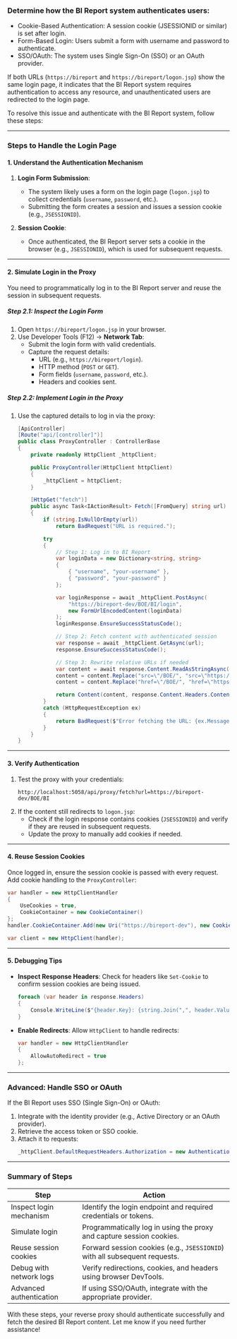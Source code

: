 ### Determine how the BI Report system authenticates users:

- Cookie-Based Authentication: A session cookie (JSESSIONID or similar) is set after login.
- Form-Based Login: Users submit a form with username and password to authenticate.
- SSO/OAuth: The system uses Single Sign-On (SSO) or an OAuth provider.


If both URLs (`https://bireport` and `https://bireport/logon.jsp`) show the same login page, it indicates that the BI Report system requires authentication to access any resource, and unauthenticated users are redirected to the login page.

To resolve this issue and authenticate with the BI Report system, follow these steps:

---

### **Steps to Handle the Login Page**

#### **1. Understand the Authentication Mechanism**
1. **Login Form Submission**:
   - The system likely uses a form on the login page (`logon.jsp`) to collect credentials (`username`, `password`, etc.).
   - Submitting the form creates a session and issues a session cookie (e.g., `JSESSIONID`).

2. **Session Cookie**:
   - Once authenticated, the BI Report server sets a cookie in the browser (e.g., `JSESSIONID`), which is used for subsequent requests.

---

#### **2. Simulate Login in the Proxy**

You need to programmatically log in to the BI Report server and reuse the session in subsequent requests.

##### **Step 2.1: Inspect the Login Form**
1. Open `https://bireport/logon.jsp` in your browser.
2. Use Developer Tools (F12) → **Network Tab**:
   - Submit the login form with valid credentials.
   - Capture the request details:
     - URL (e.g., `https://bireport/login`).
     - HTTP method (`POST` or `GET`).
     - Form fields (`username`, `password`, etc.).
     - Headers and cookies sent.

##### **Step 2.2: Implement Login in the Proxy**
1. Use the captured details to log in via the proxy:
   ```csharp
   [ApiController]
   [Route("api/[controller]")]
   public class ProxyController : ControllerBase
   {
       private readonly HttpClient _httpClient;

       public ProxyController(HttpClient httpClient)
       {
           _httpClient = httpClient;
       }

       [HttpGet("fetch")]
       public async Task<IActionResult> Fetch([FromQuery] string url)
       {
           if (string.IsNullOrEmpty(url))
               return BadRequest("URL is required.");

           try
           {
               // Step 1: Log in to BI Report
               var loginData = new Dictionary<string, string>
               {
                   { "username", "your-username" },
                   { "password", "your-password" }
               };

               var loginResponse = await _httpClient.PostAsync(
                   "https://bireport-dev/BOE/BI/login",
                   new FormUrlEncodedContent(loginData)
               );
               loginResponse.EnsureSuccessStatusCode();

               // Step 2: Fetch content with authenticated session
               var response = await _httpClient.GetAsync(url);
               response.EnsureSuccessStatusCode();

               // Step 3: Rewrite relative URLs if needed
               var content = await response.Content.ReadAsStringAsync();
               content = content.Replace("src=\"/BOE/", "src=\"https://bireport-dev/BOE/");
               content = content.Replace("href=\"/BOE/", "href=\"https://bireport-dev/BOE/");

               return Content(content, response.Content.Headers.ContentType?.ToString());
           }
           catch (HttpRequestException ex)
           {
               return BadRequest($"Error fetching the URL: {ex.Message}");
           }
       }
   }
   ```

---

#### **3. Verify Authentication**

1. Test the proxy with your credentials:
   ```plaintext
   http://localhost:5058/api/proxy/fetch?url=https://bireport-dev/BOE/BI
   ```
2. If the content still redirects to `logon.jsp`:
   - Check if the login response contains cookies (`JSESSIONID`) and verify if they are reused in subsequent requests.
   - Update the proxy to manually add cookies if needed.

---

#### **4. Reuse Session Cookies**
Once logged in, ensure the session cookie is passed with every request. Add cookie handling to the `ProxyController`:

```csharp
var handler = new HttpClientHandler
{
    UseCookies = true,
    CookieContainer = new CookieContainer()
};
handler.CookieContainer.Add(new Uri("https://bireport-dev"), new Cookie("JSESSIONID", "your-session-id"));

var client = new HttpClient(handler);
```

---

#### **5. Debugging Tips**
- **Inspect Response Headers**:
   Check for headers like `Set-Cookie` to confirm session cookies are being issued.
   ```csharp
   foreach (var header in response.Headers)
   {
       Console.WriteLine($"{header.Key}: {string.Join(",", header.Value)}");
   }
   ```

- **Enable Redirects**:
   Allow `HttpClient` to handle redirects:
   ```csharp
   var handler = new HttpClientHandler
   {
       AllowAutoRedirect = true
   };
   ```

---

### **Advanced: Handle SSO or OAuth**
If the BI Report uses SSO (Single Sign-On) or OAuth:
1. Integrate with the identity provider (e.g., Active Directory or an OAuth provider).
2. Retrieve the access token or SSO cookie.
3. Attach it to requests:
   ```csharp
   _httpClient.DefaultRequestHeaders.Authorization = new AuthenticationHeaderValue("Bearer", "your-access-token");
   ```

---

### **Summary of Steps**

| **Step**                       | **Action**                                                                 |
|--------------------------------|-----------------------------------------------------------------------------|
| Inspect login mechanism        | Identify the login endpoint and required credentials or tokens.            |
| Simulate login                 | Programmatically log in using the proxy and capture session cookies.       |
| Reuse session cookies          | Forward session cookies (e.g., `JSESSIONID`) with all subsequent requests. |
| Debug with network logs        | Verify redirections, cookies, and headers using browser DevTools.          |
| Advanced authentication        | If using SSO/OAuth, integrate with the appropriate provider.               |

With these steps, your reverse proxy should authenticate successfully and fetch the desired BI Report content. Let me know if you need further assistance!
